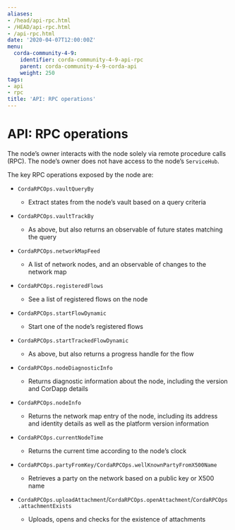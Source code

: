 ```yaml
---
aliases:
- /head/api-rpc.html
- /HEAD/api-rpc.html
- /api-rpc.html
date: '2020-04-07T12:00:00Z'
menu:
  corda-community-4-9:
    identifier: corda-community-4-9-api-rpc
    parent: corda-community-4-9-corda-api
    weight: 250
tags:
- api
- rpc
title: 'API: RPC operations'
---
```


# API: RPC operations

The node’s owner interacts with the node solely via remote procedure calls (RPC). The node’s owner does not have
access to the node’s `ServiceHub`.

The key RPC operations exposed by the node are:


* `CordaRPCOps.vaultQueryBy`
    * Extract states from the node’s vault based on a query criteria


* `CordaRPCOps.vaultTrackBy`
    * As above, but also returns an observable of future states matching the query


* `CordaRPCOps.networkMapFeed`
    * A list of network nodes, and an observable of changes to the network map


* `CordaRPCOps.registeredFlows`
    * See a list of registered flows on the node


* `CordaRPCOps.startFlowDynamic`
    * Start one of the node’s registered flows


* `CordaRPCOps.startTrackedFlowDynamic`
    * As above, but also returns a progress handle for the flow


* `CordaRPCOps.nodeDiagnosticInfo`
    * Returns diagnostic information about the node, including the version and CorDapp details


* `CordaRPCOps.nodeInfo`
    * Returns the network map entry of the node, including its address and identity details as well as the platform version information


* `CordaRPCOps.currentNodeTime`
    * Returns the current time according to the node’s clock


* `CordaRPCOps.partyFromKey/CordaRPCOps.wellKnownPartyFromX500Name`
    * Retrieves a party on the network based on a public key or X500 name


* `CordaRPCOps.uploadAttachment`/`CordaRPCOps.openAttachment`/`CordaRPCOps.attachmentExists`
    * Uploads, opens and checks for the existence of attachments



